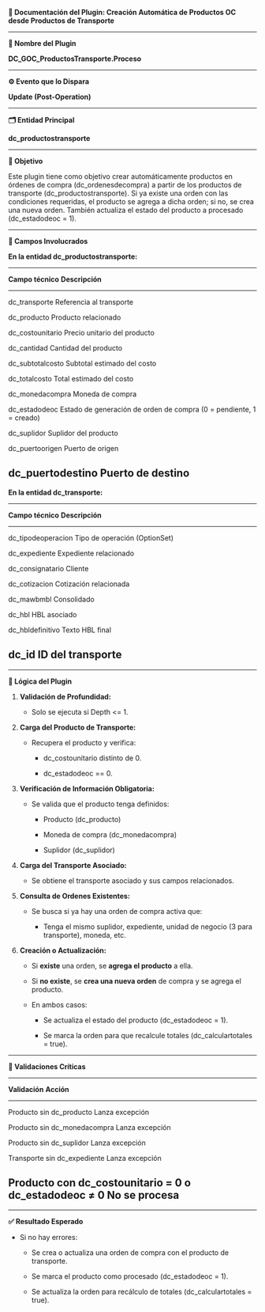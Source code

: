 **📄 Documentación del Plugin: Creación Automática de Productos OC desde
Productos de Transporte**

------------------------------------------------------------------------

**🧩 Nombre del Plugin**

**DC_GOC_ProductosTransporte.Proceso**

------------------------------------------------------------------------

**⚙️ Evento que lo Dispara**

**Update (Post-Operation)**

------------------------------------------------------------------------

**🗂️ Entidad Principal**

**dc_productostransporte**

------------------------------------------------------------------------

**🎯 Objetivo**

Este plugin tiene como objetivo crear automáticamente productos en
órdenes de compra (dc_ordenesdecompra) a partir de los productos de
transporte (dc_productostransporte). Si ya existe una orden con las
condiciones requeridas, el producto se agrega a dicha orden; si no, se
crea una nueva orden. También actualiza el estado del producto a
procesado (dc_estadodeoc = 1).

------------------------------------------------------------------------

**🧾 Campos Involucrados**

**En la entidad dc_productostransporte:**

  -------------------------------------------------------------------------
  **Campo técnico**  **Descripción**
  ------------------ ------------------------------------------------------
  dc_transporte      Referencia al transporte

  dc_producto        Producto relacionado

  dc_costounitario   Precio unitario del producto

  dc_cantidad        Cantidad del producto

  dc_subtotalcosto   Subtotal estimado del costo

  dc_totalcosto      Total estimado del costo

  dc_monedacompra    Moneda de compra

  dc_estadodeoc      Estado de generación de orden de compra (0 =
                     pendiente, 1 = creado)

  dc_suplidor        Suplidor del producto

  dc_puertoorigen    Puerto de origen

  dc_puertodestino   Puerto de destino
  -------------------------------------------------------------------------

**En la entidad dc_transporte:**

  -----------------------------------------------------------------------
  **Campo técnico**            **Descripción**
  ---------------------------- ------------------------------------------
  dc_tipodeoperacion           Tipo de operación (OptionSet)

  dc_expediente                Expediente relacionado

  dc_consignatario             Cliente

  dc_cotizacion                Cotización relacionada

  dc_mawbmbl                   Consolidado

  dc_hbl                       HBL asociado

  dc_hbldefinitivo             Texto HBL final

  dc_id                        ID del transporte
  -----------------------------------------------------------------------

------------------------------------------------------------------------

**🔁 Lógica del Plugin**

1.  **Validación de Profundidad:**

    - Solo se ejecuta si Depth \<= 1.

2.  **Carga del Producto de Transporte:**

    - Recupera el producto y verifica:

      - dc_costounitario distinto de 0.

      - dc_estadodeoc == 0.

3.  **Verificación de Información Obligatoria:**

    - Se valida que el producto tenga definidos:

      - Producto (dc_producto)

      - Moneda de compra (dc_monedacompra)

      - Suplidor (dc_suplidor)

4.  **Carga del Transporte Asociado:**

    - Se obtiene el transporte asociado y sus campos relacionados.

5.  **Consulta de Ordenes Existentes:**

    - Se busca si ya hay una orden de compra activa que:

      - Tenga el mismo suplidor, expediente, unidad de negocio (3 para
        transporte), moneda, etc.

6.  **Creación o Actualización:**

    - Si **existe** una orden, se **agrega el producto** a ella.

    - Si **no existe**, se **crea una nueva orden** de compra y se
      agrega el producto.

    - En ambos casos:

      - Se actualiza el estado del producto (dc_estadodeoc = 1).

      - Se marca la orden para que recalcule totales (dc_calculartotales
        = true).

------------------------------------------------------------------------

**🧪 Validaciones Críticas**

  -----------------------------------------------------------------------
  **Validación**                                         **Acción**
  ------------------------------------------------------ ----------------
  Producto sin dc_producto                               Lanza excepción

  Producto sin dc_monedacompra                           Lanza excepción

  Producto sin dc_suplidor                               Lanza excepción

  Transporte sin dc_expediente                           Lanza excepción

  Producto con dc_costounitario = 0 o dc_estadodeoc ≠ 0  No se procesa
  -----------------------------------------------------------------------

------------------------------------------------------------------------

**✅ Resultado Esperado**

- Si no hay errores:

  - Se crea o actualiza una orden de compra con el producto de
    transporte.

  - Se marca el producto como procesado (dc_estadodeoc = 1).

  - Se actualiza la orden para recálculo de totales (dc_calculartotales
    = true).
